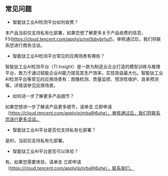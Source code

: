 ## 常见问题

- 智能钛工业AI检测平台如何收费？

本产品当前仅支持私有化部署，如果您想了解更多关于产品收费的信息，F5(https://cloud.tencent.com/apply/p/nx0bbybrhuf)。审核通过后，我们将联系您进行商务洽谈。

- 智能钛工业AI检测平台常见的应用场景有哪些？

智能钛工业AI检测平台（TI Insight）是一款为制造业企业打造的模型训练与推理平台，致力于通过赋能企业AI能力提高其生产效率，实现效益最大化。智能钛工业AI检测平台等常见的应用场景有：图像检测、质量监控、预测性维护、良率预测等。详情请参见应用场景。

- 如何进一步了解更多产品细节？

如果您想进一步了解该产品更多细节，请单击 立即申请 （https://cloud.tencent.com/apply/p/nrba9i6uhe）。审核通过后，我们将联系您进行更多洽谈。

- 智能钛工业AI平台是否仅支持私有化部署？

是的，当前仅支持私有化部署。

- 智能钛工业AI平台是否可以体验？

有。如果您需要体验，请单击 立即申请 （https://cloud.tencent.com/apply/p/nrba9i6uhe），联系我们。